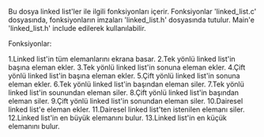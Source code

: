 Bu dosya linked list'ler ile ilgili fonksiyonları içerir. Fonksiyonlar 'linked_list.c' dosyasında, fonksiyonların imzaları 'linked_list.h' dosyasında tutulur. Main'e 'linked_list.h' include edilerek kullanılabilir.

Fonksiyonlar:

1.Linked list'in tüm elemanlarını ekrana basar.
2.Tek yönlü linked list'in başına eleman ekler.
3.Tek yönlü linked list'in sonuna eleman ekler.
4.Çift yönlü linked list'in başına eleman ekler.
5.Çift yönlü linked list'in sonuna eleman ekler.
6.Tek yönlü linked list'in başından eleman siler.
7.Tek yönlü linked list'in sounundan eleman siler.
8.Çift yönlü linked list'in başından eleman siler.
9.Çift yönlü linked list'in sonundan eleman siler.
10.Dairesel linked list'e eleman ekler.
11.Dairesel linked list'ten istenilen elemanı siler.
12.Linked list'in en büyük elemanını bulur.
13.Linked list'in en küçük elemanını bulur.
